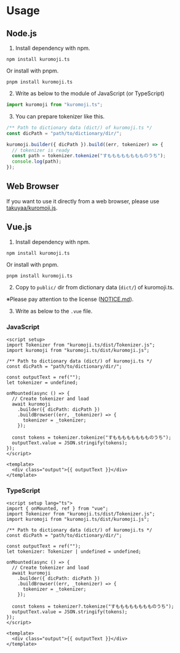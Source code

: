 # Usage

## Node.js

1. Install dependency with npm.

```
npm install kuromoji.ts
```

Or install with pnpm.

```
pnpm install kuromoji.ts
```

2. Write as below to the module of JavaScript (or TypeScript)

```js
import kuromoji from "kuromoji.ts";
```

3. You can prepare tokenizer like this.

```js
/** Path to dictionary data (dict/) of kuromoji.ts */
const dicPath = "path/to/dictionary/dir/";

kuromoji.builder({ dicPath }).build((err, tokenizer) => {
  // tokenizer is ready
  const path = tokenizer.tokenize("すもももももももものうち");
  console.log(path);
});
```

## Web Browser

If you want to use it directly from a web browser, please use [takuyaa/kuromoji.js](https://github.com/takuyaa/kuromoji.js).

## Vue.js

1. Install dependency with npm.

```
npm install kuromoji.ts
```

Or install with pnpm.

```
pnpm install kuromoji.ts
```

2. Copy to `public/` dir from dictionary data (`dict/`) of kuromoji.ts.

※Please pay attention to the license ([NOTICE.md](/NOTICE.md)).

3. Write as below to the `.vue` file.

### JavaScript

```vue
<script setup>
import Tokenizer from "kuromoji.ts/dist/Tokenizer.js";
import kuromoji from "kuromoji.ts/dist/kuromoji.js";

/** Path to dictionary data (dict/) of kuromoji.ts */
const dicPath = "path/to/dictionary/dir/";

const outputText = ref("");
let tokenizer = undefined;

onMounted(async () => {
  // Create tokenizer and load
  await kuromoji
    .builder({ dicPath: dicPath })
    .buildBrowser((err, _tokenizer) => {
      tokenizer = _tokenizer;
    });

  const tokens = tokenizer.tokenize("すもももももももものうち");
  outputText.value = JSON.stringify(tokens);
});
</script>

<template>
  <div class="output">{{ outputText }}</div>
</template>
```

### TypeScript

```vue
<script setup lang="ts">
import { onMounted, ref } from "vue";
import Tokenizer from "kuromoji.ts/dist/Tokenizer.js";
import kuromoji from "kuromoji.ts/dist/kuromoji.js";

/** Path to dictionary data (dict/) of kuromoji.ts */
const dicPath = "path/to/dictionary/dir/";

const outputText = ref("");
let tokenizer: Tokenizer | undefined = undefined;

onMounted(async () => {
  // Create tokenizer and load
  await kuromoji
    .builder({ dicPath: dicPath })
    .buildBrowser((err, _tokenizer) => {
      tokenizer = _tokenizer;
    });

  const tokens = tokenizer?.tokenize("すもももももももものうち");
  outputText.value = JSON.stringify(tokens);
});
</script>

<template>
  <div class="output">{{ outputText }}</div>
</template>
```
